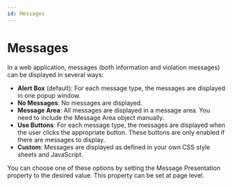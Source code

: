 ```yaml
---
id: Messages
---
```


# Messages

In a web application, messages (both information and violation messages) can be displayed in several ways:

- **Alert Box** (default): For each message type, the messages are displayed in one popup window.
- **No Messages**: No messages are displayed.
- **Message Area**: All messages are displayed in a message area. You need to include the Message Area object manually.
- **Use Buttons**: For each message type, the messages are displayed when the user clicks the appropriate button. These buttons are only enabled if there are messages to display.
- **Custom**: Messages are displayed as defined in your own CSS style sheets and JavaScript.

You can choose one of these options by setting the Message Presentation property to the desired value. This property can be set at page level.